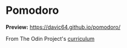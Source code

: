 # Pomodoro

**Preview:** https://davic64.github.io/pomodoro/

From The Odin Project's [curriculum](https://www.theodinproject.com/courses/web-development-101/lessons/pairing-project)